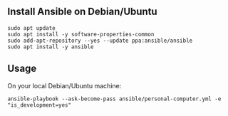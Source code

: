 ## Install Ansible on Debian/Ubuntu

```
sudo apt update
sudo apt install -y software-properties-common
sudo add-apt-repository --yes --update ppa:ansible/ansible
sudo apt install -y ansible
```

## Usage

On your local Debian/Ubuntu machine:

```
ansible-playbook --ask-become-pass ansible/personal-computer.yml -e "is_development=yes"
```
